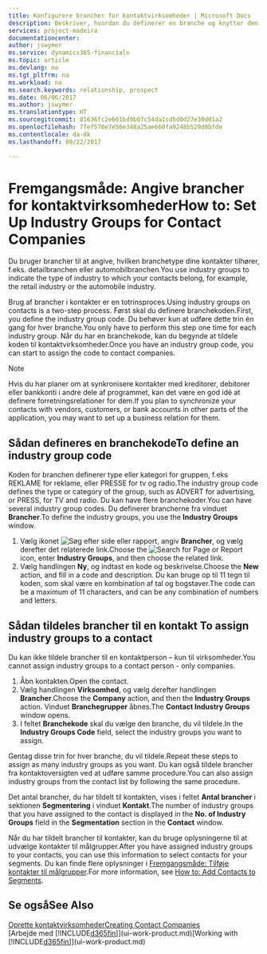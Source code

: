 ```yaml
---
title: Konfigurere brancher for kontaktvirksomheder | Microsoft Docs
description: Beskriver, hvordan du definerer en branche og knytter den til en kontaktvirksomhed, for eksempel detailbranchen eller automobilbranchen.
services: project-madeira
documentationcenter: 
author: jswymer
ms.service: dynamics365-financials
ms.topic: article
ms.devlang: na
ms.tgt_pltfrm: na
ms.workload: na
ms.search.keywords: relationship, prospect
ms.date: 06/06/2017
ms.author: jswymer
ms.translationtype: HT
ms.sourcegitcommit: 81636fc2e661bd9b07c54da1cd5d0d27e30d01a2
ms.openlocfilehash: 7fef570e7e56e348a25ae660fa9248b529d0bfde
ms.contentlocale: da-dk
ms.lasthandoff: 09/22/2017

---
```

# <a name="how-to-set-up-industry-groups-for-contact-companies"></a><span data-ttu-id="7f1ee-103">Fremgangsmåde: Angive brancher for kontaktvirksomheder</span><span class="sxs-lookup"><span data-stu-id="7f1ee-103">How to: Set Up Industry Groups for Contact Companies</span></span>
<span data-ttu-id="7f1ee-104">Du bruger brancher til at angive, hvilken branchetype dine kontakter tilhører, f.eks. detailbranchen eller automobilbranchen.</span><span class="sxs-lookup"><span data-stu-id="7f1ee-104">You use industry groups to indicate the type of industry to which your contacts belong, for example, the retail industry or the automobile industry.</span></span>

<span data-ttu-id="7f1ee-105">Brug af brancher i kontakter er en totrinsproces.</span><span class="sxs-lookup"><span data-stu-id="7f1ee-105">Using industry groups on contacts is a two-step process.</span></span> <span data-ttu-id="7f1ee-106">Først skal du definere branchekoden.</span><span class="sxs-lookup"><span data-stu-id="7f1ee-106">First, you define the industry group code.</span></span> <span data-ttu-id="7f1ee-107">Du behøver kun at udføre dette trin én gang for hver branche.</span><span class="sxs-lookup"><span data-stu-id="7f1ee-107">You only have to perform this step one time for each industry group.</span></span> <span data-ttu-id="7f1ee-108">Når du har en branchekode, kan du begynde at tildele koden til kontaktvirksomheder.</span><span class="sxs-lookup"><span data-stu-id="7f1ee-108">Once you have an industry group code, you can start to assign the code to contact companies.</span></span>

> [!NOTE]  
>   <span data-ttu-id="7f1ee-109">Hvis du har planer om at synkronisere kontakter med kreditorer, debitorer eller bankkonti i andre dele af programmet, kan det være en god idé at definere forretningsrelationer for dem.</span><span class="sxs-lookup"><span data-stu-id="7f1ee-109">If you plan to synchronize your contacts with vendors, customers, or bank accounts in other parts of the application, you may want to set up a business relation for them.</span></span>

## <a name="to-define-an-industry-group-code"></a><span data-ttu-id="7f1ee-110">Sådan defineres en branchekode</span><span class="sxs-lookup"><span data-stu-id="7f1ee-110">To define an industry group code</span></span>
<span data-ttu-id="7f1ee-111">Koden for branchen definerer type eller kategori for gruppen, f.eks REKLAME for reklame, eller PRESSE for tv og radio.</span><span class="sxs-lookup"><span data-stu-id="7f1ee-111">The industry group code defines the type or category of the group, such as ADVERT for advertising, or PRESS, for TV and radio.</span></span> <span data-ttu-id="7f1ee-112">Du kan have flere branchekoder.</span><span class="sxs-lookup"><span data-stu-id="7f1ee-112">You can have several industry group codes.</span></span> <span data-ttu-id="7f1ee-113">Du definerer brancherne fra vinduet **Brancher**.</span><span class="sxs-lookup"><span data-stu-id="7f1ee-113">To define the industry groups, you use the **Industry Groups** window.</span></span>

1. <span data-ttu-id="7f1ee-114">Vælg ikonet ![Søg efter side eller rapport](media/ui-search/search_small.png "Ikonet Søg efter side eller rapport"), angiv **Brancher**, og vælg derefter det relaterede link.</span><span class="sxs-lookup"><span data-stu-id="7f1ee-114">Choose the ![Search for Page or Report](media/ui-search/search_small.png "Search for Page or Report icon") icon, enter **Industry Groups**, and then choose the related link.</span></span>
2. <span data-ttu-id="7f1ee-115">Vælg handlingen **Ny**, og indtast en kode og beskrivelse.</span><span class="sxs-lookup"><span data-stu-id="7f1ee-115">Choose the **New** action, and fill in a code and description.</span></span> <span data-ttu-id="7f1ee-116">Du kan bruge op til 11 tegn til koden, som skal være en kombination af tal og bogstaver.</span><span class="sxs-lookup"><span data-stu-id="7f1ee-116">The code can be a maximum of 11 characters, and can be any combination of numbers and letters.</span></span>

## <span data-ttu-id="7f1ee-117"><a name="AssignIndustryGroupContact"></a> Sådan tildeles brancher til en kontakt</span><span class="sxs-lookup"><span data-stu-id="7f1ee-117"><a name="AssignIndustryGroupContact"></a> To assign industry groups to a contact</span></span>
<span data-ttu-id="7f1ee-118">Du kan ikke tildele brancher til en kontaktperson – kun til virksomheder.</span><span class="sxs-lookup"><span data-stu-id="7f1ee-118">You cannot assign industry groups to a contact person - only companies.</span></span>

1. <span data-ttu-id="7f1ee-119">Åbn kontakten.</span><span class="sxs-lookup"><span data-stu-id="7f1ee-119">Open the contact.</span></span>
2. <span data-ttu-id="7f1ee-120">Vælg handlingen **Virksomhed**, og vælg derefter handlingen **Brancher**.</span><span class="sxs-lookup"><span data-stu-id="7f1ee-120">Choose the **Company** action, and then the **Industry Groups** action.</span></span> <span data-ttu-id="7f1ee-121">Vinduet **Branchegrupper** åbnes.</span><span class="sxs-lookup"><span data-stu-id="7f1ee-121">The **Contact Industry Groups** window opens.</span></span>
3. <span data-ttu-id="7f1ee-122">I feltet **Branchekode** skal du vælge den branche, du vil tildele.</span><span class="sxs-lookup"><span data-stu-id="7f1ee-122">In the **Industry Groups Code** field, select the industry groups you want to assign.</span></span>

<span data-ttu-id="7f1ee-123">Gentag disse trin for hver branche, du vil tildele.</span><span class="sxs-lookup"><span data-stu-id="7f1ee-123">Repeat these steps to assign as many industry groups as you want.</span></span> <span data-ttu-id="7f1ee-124">Du kan også tildele brancher fra kontaktoversigten ved at udføre samme procedure.</span><span class="sxs-lookup"><span data-stu-id="7f1ee-124">You can also assign industry groups from the contact list by following the same procedure.</span></span>

<span data-ttu-id="7f1ee-125">Det antal brancher, du har tildelt til kontakten, vises i feltet **Antal brancher** i sektionen **Segmentering** i vinduet **Kontakt**.</span><span class="sxs-lookup"><span data-stu-id="7f1ee-125">The number of industry groups that you have assigned to the contact is displayed in the **No. of Industry Groups** field in the **Segmentation** section in the **Contact** window.</span></span>

<span data-ttu-id="7f1ee-126">Når du har tildelt brancher til kontakter, kan du bruge oplysningerne til at udvælge kontakter til målgrupper.</span><span class="sxs-lookup"><span data-stu-id="7f1ee-126">After you have assigned industry groups to your contacts, you can use this information to select contacts for your segments.</span></span> <span data-ttu-id="7f1ee-127">Du kan finde flere oplysninger i [Fremgangsmåde: Tilføje kontakter til målgrupper](marketing-add-contact-segment.md).</span><span class="sxs-lookup"><span data-stu-id="7f1ee-127">For more information, see [How to: Add Contacts to Segments](marketing-add-contact-segment.md).</span></span>

## <a name="see-also"></a><span data-ttu-id="7f1ee-128">Se også</span><span class="sxs-lookup"><span data-stu-id="7f1ee-128">See Also</span></span>
[<span data-ttu-id="7f1ee-129">Oprette kontaktvirksomheder</span><span class="sxs-lookup"><span data-stu-id="7f1ee-129">Creating Contact Companies</span></span>](marketing-create-contact-companies.md)  
<span data-ttu-id="7f1ee-130">[Arbejde med [!INCLUDE[d365fin](includes/d365fin_md.md)]](ui-work-product.md)</span><span class="sxs-lookup"><span data-stu-id="7f1ee-130">[Working with [!INCLUDE[d365fin](includes/d365fin_md.md)]](ui-work-product.md)</span></span>


